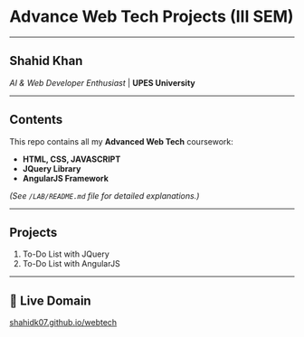 # Advance Web Tech Projects (III SEM)

---

## **Shahid Khan**
*AI & Web Developer Enthusiast* | **UPES University**

---

## Contents
This repo contains all my **Advanced Web Tech** coursework:
* **HTML, CSS, JAVASCRIPT**
* **JQuery Library**
* **AngularJS Framework**

*(See  `/LAB/README.md` file for detailed explanations.)*

---

## Projects
1.  To-Do List with JQuery
2.  To-Do List with AngularJS

---

## 🔗 Live Domain
[shahidk07.github.io/webtech](https://shahidk07.github.io/webtech)